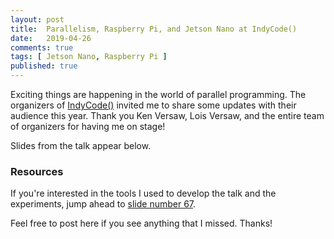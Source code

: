 ```yaml
---
layout: post
title:  Parallelism, Raspberry Pi, and Jetson Nano at IndyCode()
date:   2019-04-26
comments: true
tags: [ Jetson Nano, Raspberry Pi ]
published: true
---
```


Exciting things are happening in the world of parallel programming. The organizers of [IndyCode()](https://indycode.amegala.com/) invited me to share some updates with their audience this year. Thank you Ken Versaw, Lois Versaw, and the entire team of organizers for having me on stage!

<!--more-->

Slides from the talk appear below. 

<script async class="speakerdeck-embed" data-id="80b67a72558040e9bf5c3c1f2f1d2d10" data-ratio="1.77777777777778" src="//speakerdeck.com/assets/embed.js"></script>

### Resources

If you're interested in the tools I used to develop the talk and the experiments, jump ahead to [slide number 67](https://speakerdeck.com/rayhightower/exploring-parallelism-at-indycode?slide=67).

Feel free to post here if you see anything that I missed. Thanks!

